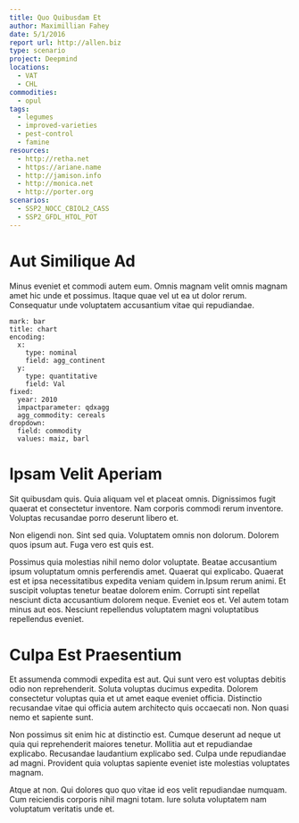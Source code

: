 ```yaml
---
title: Quo Quibusdam Et
author: Maximillian Fahey
date: 5/1/2016
report url: http://allen.biz
type: scenario
project: Deepmind
locations:
  - VAT
  - CHL
commodities:
  - opul
tags:
  - legumes
  - improved-varieties
  - pest-control
  - famine
resources:
  - http://retha.net
  - https://ariane.name
  - http://jamison.info
  - http://monica.net
  - http://porter.org
scenarios:
  - SSP2_NOCC_CBIOL2_CASS
  - SSP2_GFDL_HTOL_POT
---
```

# Aut Similique Ad
Minus eveniet et commodi autem eum. Omnis magnam velit omnis magnam amet hic unde et possimus. Itaque quae vel ut ea ut dolor rerum. Consequatur unde voluptatem accusantium vitae qui repudiandae.

```vis
mark: bar
title: chart
encoding:
  x:
    type: nominal
    field: agg_continent
  y:
    type: quantitative
    field: Val
fixed:
  year: 2010
  impactparameter: qdxagg
  agg_commodity: cereals
dropdown:
  field: commodity
  values: maiz, barl
```

# Ipsam Velit Aperiam
Sit quibusdam quis. Quia aliquam vel et placeat omnis. Dignissimos fugit quaerat et consectetur inventore. Nam corporis commodi rerum inventore. Voluptas recusandae porro deserunt libero et.
 Non eligendi non. Sint sed quia. Voluptatem omnis non dolorum. Dolorem quos ipsum aut. Fuga vero est quis est.
 Possimus quia molestias nihil nemo dolor voluptate. Beatae accusantium ipsum voluptatum omnis perferendis amet. Quaerat qui explicabo. Quaerat est et ipsa necessitatibus expedita veniam quidem in.Ipsum rerum animi. Et suscipit voluptas tenetur beatae dolorem enim. Corrupti sint repellat nesciunt dicta accusantium dolorem neque. Eveniet eos et. Vel autem totam minus aut eos. Nesciunt repellendus voluptatem magni voluptatibus repellendus eveniet.

# Culpa Est Praesentium
Et assumenda commodi expedita est aut. Qui sunt vero est voluptas debitis odio non reprehenderit. Soluta voluptas ducimus expedita. Dolorem consectetur voluptas quia et ut amet eaque eveniet officia. Distinctio recusandae vitae qui officia autem architecto quis occaecati non. Non quasi nemo et sapiente sunt.
 Non possimus sit enim hic at distinctio est. Cumque deserunt ad neque ut quia qui reprehenderit maiores tenetur. Mollitia aut et repudiandae explicabo. Recusandae laudantium explicabo sed. Culpa unde repudiandae ad magni. Provident quia voluptas sapiente eveniet iste molestias voluptates magnam.
 Atque at non. Qui dolores quo quo vitae id eos velit repudiandae numquam. Cum reiciendis corporis nihil magni totam. Iure soluta voluptatem nam voluptatum veritatis unde et.
